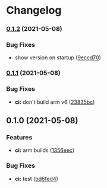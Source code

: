 # Changelog

### [0.1.2](https://www.github.com/sentriz/socr/compare/v0.1.1...v0.1.2) (2021-05-08)


### Bug Fixes

* show version on startup ([9eccd70](https://www.github.com/sentriz/socr/commit/9eccd70554aef1f3a1e5bacffdc191651d16ae5e))

### [0.1.1](https://www.github.com/sentriz/socr/compare/v0.1.0...v0.1.1) (2021-05-08)


### Bug Fixes

* **ci:** don't build arm v6 ([23835bc](https://www.github.com/sentriz/socr/commit/23835bcc9ddbedec93d63c3812d07d0142d8b903))

## 0.1.0 (2021-05-08)


### Features

* **ci:** arm builds ([1356eec](https://www.github.com/sentriz/socr/commit/1356eec1578e0ec68da954198b11261c6b8f65ce))


### Bug Fixes

* **ci:** test ([bd6fed4](https://www.github.com/sentriz/socr/commit/bd6fed43f79095695be87aaa50c65c5be07985dc))
